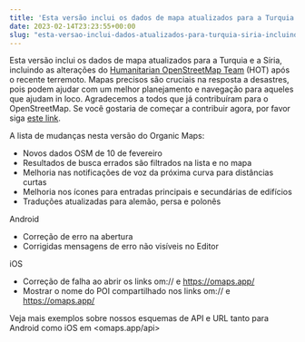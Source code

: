 ```yaml
---
title: 'Esta versão inclui os dados de mapa atualizados para a Turquia e a Síria, incluindo as alterações do Humanitarian OpenStreetMap Team (HOT) após o recente terremoto'
date: 2023-02-14T23:23:55+00:00
slug: "esta-versao-inclui-dados-atualizados-para-turquia-siria-incluindo-alterações-hot-após-recente-terremoto"
---
```


Esta versão inclui os dados de mapa atualizados para a Turquia e a Síria, incluindo as alterações do [Humanitarian OpenStreetMap Team](https://www.hotosm.org/) (HOT) após o recente terremoto. Mapas precisos são cruciais na resposta a desastres, pois podem ajudar com um melhor planejamento e navegação para aqueles que ajudam in loco. Agradecemos a todos que já contribuíram para o OpenStreetMap. Se você gostaria de começar a contribuir agora, por favor siga [este link](https://www.openstreetmap.org/user/Heather%20Leson/diary/400951).

A lista de mudanças nesta versão do Organic Maps:
* Novos dados OSM de 10 de fevereiro
* Resultados de busca errados são filtrados na lista e no mapa
* Melhoria nas notificações de voz da próxima curva para distâncias curtas
* Melhoria nos ícones para entradas principais e secundárias de edifícios
* Traduções atualizadas para alemão, persa e polonês

Android
* Correção de erro na abertura
* Corrigidas mensagens de erro não visíveis no Editor

iOS
* Correção de falha ao abrir os links om:// e https://omaps.app/
* Mostrar o nome do POI compartilhado nos links om:// e https://omaps.app/

Veja mais exemplos sobre nossos esquemas de API e URL tanto para Android como iOS em <omaps.app/api>

